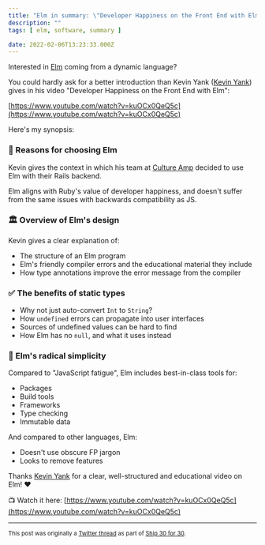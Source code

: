 ```yaml
---
title: "Elm in summary: \"Developer Happiness on the Front End with Elm\""
description: ""
tags: [ elm, software, summary ]

date: 2022-02-06T13:23:33.000Z
---
```


Interested in [Elm](https://twitter.com/elmlang) coming from a dynamic language?

You could hardly ask for a better introduction than Kevin Yank ([Kevin Yank](https://twitter.com/sentience)) gives in his video "Developer Happiness on the Front End with Elm":

[https://www.youtube.com/watch?v=kuOCx0QeQ5c](https://www.youtube.com/watch?v=kuOCx0QeQ5c)

Here's my synopsis:

### 🤔 Reasons for choosing Elm

Kevin gives the context in which his team at [Culture Amp](https://twitter.com/CultureAmp) decided to use Elm with their Rails backend.

Elm aligns with Ruby's value of developer happiness, and doesn't suffer from the same issues with backwards compatibility as JS.

### 🏛 Overview of Elm's design

Kevin gives a clear explanation of:

- The structure of an Elm program
- Elm's friendly compiler errors and the educational material they include
- How type annotations improve the error message from the compiler

### ✅ The benefits of static types

- Why not just auto-convert `Int` to `String`?
- How `undefined` errors can propagate into user interfaces
- Sources of undefined values can be hard to find
- How Elm has no `null`, and what it uses instead

### 🌳 Elm's radical simplicity

Compared to "JavaScript fatigue", Elm includes best-in-class tools for:

- Packages
- Build tools
- Frameworks
- Type checking
- Immutable data

And compared to other languages, Elm:

- Doesn't use obscure FP jargon
- Looks to remove features

Thanks [Kevin Yank](https://twitter.com/sentience) for a clear, well-structured and educational video on Elm! ❤️

📺 Watch it here:
[https://www.youtube.com/watch?v=kuOCx0QeQ5c](https://www.youtube.com/watch?v=kuOCx0QeQ5c)

---

<small>This post was originally a [Twitter thread](https://twitter.com/DuncanMalashock/status/1490315225043722241) as part of [Ship 30 for 30](https://www.ship30for30.com/).</small>